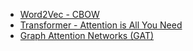
- [Word2Vec - CBOW](https://github.com/chaudatascience/ml_from_scratch/blob/main/word2vec/CBOW.py)
- [Transformer - Attention is All You Need](https://github.com/chaudatascience/ml_from_scratch/blob/main/transformer)
- [Graph Attention Networks (GAT)](https://github.com/chaudatascience/ml_from_scratch/blob/main/gat)
